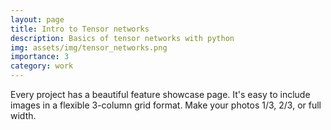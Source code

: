 ```yaml
---
layout: page
title: Intro to Tensor networks 
description: Basics of tensor networks with python
img: assets/img/tensor_networks.png
importance: 3
category: work
---
```


Every project has a beautiful feature showcase page.
It's easy to include images in a flexible 3-column grid format.
Make your photos 1/3, 2/3, or full width.
